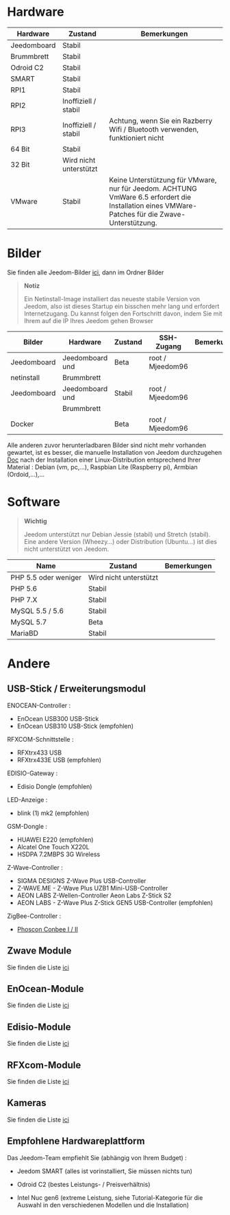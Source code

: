 Hardware
========

Hardware | Zustand | Bemerkungen
--- | --- | ---
Jeedomboard             | Stabil                  |
Brummbrett            | Stabil                  |
Odroid C2               | Stabil                  |                          
SMART                   | Stabil                  |                          
RPI1                    | Stabil                  |                          
RPI2                    | Inoffiziell / stabil     |                          
RPI3                    | Inoffiziell / stabil     | Achtung, wenn Sie ein Razberry Wifi / Bluetooth verwenden, funktioniert nicht
64 Bit                 | Stabil                  |                          
32 Bit                 | Wird nicht unterstützt            |                          
VMware                  | Stabil                  | Keine Unterstützung für VMware, nur für Jeedom. ACHTUNG VmWare 6.5 erfordert die Installation eines VMWare-Patches für die Zwave-Unterstützung.         

Bilder
======

Sie finden alle Jeedom-Bilder
[ici](https://images.jeedom.com/),
dann im Ordner Bilder

> **Notiz**
>
> Ein Netinstall-Image installiert das
> neueste stabile Version von Jeedom, also ist dieses Startup ein bisschen mehr
> lang und erfordert Internetzugang. Du kannst folgen
> den Fortschritt davon, indem Sie mit Ihrem auf die IP Ihres Jeedom gehen
> Browser

| Bilder         | Hardware       | Zustand           | SSH-Zugang      | Bemerkungen      |
|----------------|----------------|----------------|----------------|----------------|
| Jeedomboard    | Jeedomboard und | Beta           | root / Mjeedom96 |                |
| netinstall     | Brummbrett   |                |                |                |
| Jeedomboard    | Jeedomboard und | Stabil         | root / Mjeedom96 |                |
|                | Brummbrett   |                |                |                |
| Docker         |                | Beta           | root / Mjeedom96 |                |


Alle anderen zuvor herunterladbaren Bilder sind nicht mehr vorhanden
gewartet, ist es besser, die manuelle Installation von Jeedom durchzugehen
[Doc](https://github.com/jeedom/documentation/blob/master/installation/de_DE/other.asciidoc)
nach der Installation einer Linux-Distribution entsprechend Ihrer
Material : Debian (vm, pc,…), Raspbian Lite (Raspberry pi), Armbian
(Ordoid,…),…

Software
========

> **Wichtig**
>
> Jeedom unterstützt nur Debian Jessie (stabil) und Stretch (stabil).
> Eine andere Version (Wheezy…) oder Distribution (Ubuntu…) ist dies nicht
> unterstützt von Jeedom.


| Name                     | Zustand                    | Bemerkungen                |
|-------------------------|-------------------------|--------------------------|
| PHP 5.5 oder weniger        | Wird nicht unterstützt            |                          |
| PHP 5.6                 | Stabil                  |                          |
| PHP 7.X                 | Stabil                  |                          |
| MySQL 5.5 / 5.6           | Stabil                  |                          |
| MySQL 5.7               | Beta                    |                          |
| MariaBD                 | Stabil                  |                          |

Andere
=====

USB-Stick / Erweiterungsmodul
---------------------------

ENOCEAN-Controller :

-   EnOcean USB300 USB-Stick
-   EnOcean USB310 USB-Stick (empfohlen)

RFXCOM-Schnittstelle :

-   RFXtrx433 USB
-   RFXtrx433E USB (empfohlen)

EDISIO-Gateway :

-   Edisio Dongle (empfohlen)

LED-Anzeige :

-   blink (1) mk2 (empfohlen)

GSM-Dongle :

-   HUAWEI E220 (empfohlen)
-   Alcatel One Touch X220L
-   HSDPA 7.2MBPS 3G Wireless

Z-Wave-Controller :

-   SIGMA DESIGNS Z-Wave Plus USB-Controller
-   Z-WAVE.ME - Z-Wave Plus UZB1 Mini-USB-Controller
-   AEON LABS Z-Wellen-Controller Aeon Labs Z-Stick S2
-   AEON LABS - Z-Wave Plus Z-Stick GEN5 USB-Controller (empfohlen)


ZigBee-Controller :

- [Phoscon Conbee I / II](http://bit.ly/2n4VyWc)

Zwave Module
-------------

Sie finden die Liste
[ici](https://jeedom.github.io/documentation/zwave/de_DE/equipement.compatible)

EnOcean-Module
---------------

Sie finden die Liste
[ici](https://jeedom.github.io/documentation/enocean/de_DE/equipement.compatible)

Edisio-Module
--------------

Sie finden die Liste
[ici](https://jeedom.github.io/documentation/edisio/de_DE/equipement.compatible)

RFXcom-Module
--------------

Sie finden die Liste
[ici](https://jeedom.github.io/documentation/rfxcom/de_DE/equipement.compatible)

Kameras
-------

Sie finden die Liste
[ici](https://jeedom.github.io/documentation/camera/de_DE/equipement.compatible)

Empfohlene Hardwareplattform
---------------------------------

Das Jeedom-Team empfiehlt Sie (abhängig von Ihrem Budget) :

-   Jeedom SMART (alles ist vorinstalliert, Sie müssen nichts tun)

-   Odroid C2 (bestes Leistungs- / Preisverhältnis)

-   Intel Nuc gen6 (extreme Leistung, siehe Tutorial-Kategorie
    für die Auswahl in den verschiedenen Modellen und die Installation)
